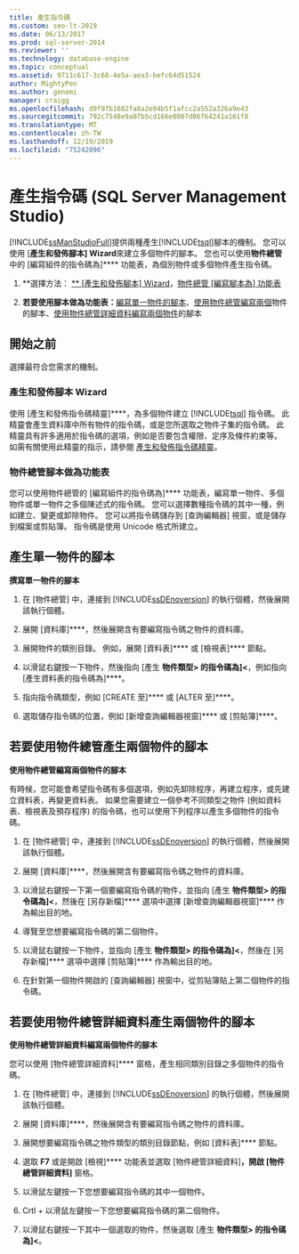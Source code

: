 ```yaml
---
title: 產生指令碼
ms.custom: seo-lt-2019
ms.date: 06/13/2017
ms.prod: sql-server-2014
ms.reviewer: ''
ms.technology: database-engine
ms.topic: conceptual
ms.assetid: 9711c617-3c68-4e5a-aea3-befc64d51524
author: MightyPen
ms.author: genemi
manager: craigg
ms.openlocfilehash: d9f97b1682fa8a2e04b5f1afcc2a552a326a9e43
ms.sourcegitcommit: 792c7548e9a07b5cd166e0007d06f64241a161f8
ms.translationtype: MT
ms.contentlocale: zh-TW
ms.lasthandoff: 12/19/2019
ms.locfileid: "75242096"
---
```

# <a name="generate-scripts-sql-server-management-studio"></a>產生指令碼 (SQL Server Management Studio)
  [!INCLUDE[ssManStudioFull](../../includes/ssmanstudiofull-md.md)]提供兩種產生[!INCLUDE[tsql](../../includes/tsql-md.md)]腳本的機制。 您可以使用 [**產生和發佈腳本] Wizard**來建立多個物件的腳本。 您也可以使用**物件總管**中的 [編寫組件的指令碼為]**** 功能表，為個別物件或多個物件產生指令碼。  
  
1.  **選擇方法： [**  [產生和發佈腳本] Wizard](#GenPubScriptWiz)，[物件總管 [編寫腳本為] 功能表](#OEScriptAsMenu)  
  
2.  **若要使用腳本做為功能表：**[編寫單一物件的腳本](#ScriptSingleObject)、[使用物件總管編寫兩個](#ScriptTwoObjectsOE)物件的腳本、[使用物件總管詳細資料編寫兩個物件](#ScriptTwoObjectsOED)的腳本    
  
## <a name="before-you-begin"></a>開始之前  
 選擇最符合您需求的機制。  
  
###  <a name="GenPubScriptWiz"></a>產生和發佈腳本 Wizard  
 使用 [產生和發佈指令碼精靈]****，為多個物件建立 [!INCLUDE[tsql](../../includes/tsql-md.md)] 指令碼。 此精靈會產生資料庫中所有物件的指令碼，或是您所選取之物件子集的指令碼。 此精靈具有許多適用於指令碼的選項，例如是否要包含權限、定序及條件約束等。 如需有關使用此精靈的指示，請參閱 [產生和發佈指令碼精靈](generate-and-publish-scripts-wizard.md)。  
  
###  <a name="OEScriptAsMenu"></a>物件總管腳本做為功能表  
 您可以使用物件總管的 [編寫組件的指令碼為]**** 功能表，編寫單一物件、多個物件或單一物件之多個陳述式的指令碼。 您可以選擇數種指令碼的其中一種，例如建立、變更或卸除物件。 您可以將指令碼儲存到 [查詢編輯器] 視窗，或是儲存到檔案或剪貼簿。 指令碼是使用 Unicode 格式所建立。  
  
##  <a name="ScriptSingleObject"></a>產生單一物件的腳本  
 **撰寫單一物件的腳本**  
  
1.  在 [物件總管] 中，連接到 [!INCLUDE[ssDEnoversion](../../includes/ssdenoversion-md.md)] 的執行個體，然後展開該執行個體。  
  
2.  展開 [資料庫]****，然後展開含有要編寫指令碼之物件的資料庫。  
  
3.  展開物件的類別目錄。 例如，展開 [資料表]**** 或 [檢視表]**** 節點。  
  
4.  以滑鼠右鍵按一下物件，然後指向 [產生 **物件類型> 的指令碼為]\<**，例如指向 [產生資料表的指令碼為]****。  
  
5.  指向指令碼類型，例如 [CREATE 至]**** 或 [ALTER 至]****。  
  
6.  選取儲存指令碼的位置，例如 [新增查詢編輯器視窗]**** 或 [剪貼簿]****。  
  
##  <a name="ScriptTwoObjectsOE"></a>若要使用物件總管產生兩個物件的腳本  
 **使用物件總管編寫兩個物件的腳本**  
  
 有時候，您可能會希望指令碼有多個選項，例如先卸除程序，再建立程序，或先建立資料表，再變更資料表。 如果您需要建立一個參考不同類型之物件 (例如資料表、檢視表及預存程序) 的指令碼，也可以使用下列程序以產生多個物件的指令碼。  
  
1.  在 [物件總管] 中，連接到 [!INCLUDE[ssDEnoversion](../../includes/ssdenoversion-md.md)] 的執行個體，然後展開該執行個體。  
  
2.  展開 [資料庫]****，然後展開含有要編寫指令碼之物件的資料庫。  
  
3.  以滑鼠右鍵按一下第一個要編寫指令碼的物件，並指向 [產生 **物件類型> 的指令碼為]\<**，然後在 [另存新檔]**** 選項中選擇 [新增查詢編輯器視窗]**** 作為輸出目的地。  
  
4.  導覽至您想要編寫指令碼的第二個物件。  
  
5.  以滑鼠右鍵按一下物件，並指向 [產生 **物件類型> 的指令碼為]\<**，然後在 [另存新檔]**** 選項中選擇 [剪貼簿]**** 作為輸出目的地。  
  
6.  在針對第一個物件開啟的 [查詢編輯器] 視窗中，從剪貼簿貼上第二個物件的指令碼。  
  
##  <a name="ScriptTwoObjectsOED"></a>若要使用物件總管詳細資料產生兩個物件的腳本  
 **使用物件總管詳細資料編寫兩個物件的腳本**  
  
 您可以使用 [物件總管詳細資料]**** 窗格，產生相同類別目錄之多個物件的指令碼。  
  
1.  在 [物件總管] 中，連接到 [!INCLUDE[ssDEnoversion](../../includes/ssdenoversion-md.md)] 的執行個體，然後展開該執行個體。  
  
2.  展開 [資料庫]****，然後展開含有要編寫指令碼之物件的資料庫。  
  
3.  展開想要編寫指令碼之物件類型的類別目錄節點，例如 [資料表]**** 節點。  
  
4.  選取 **F7** 或是開啟 [檢視]**** 功能表並選取 [物件總管詳細資料]****，開啟 [物件總管詳細資料]**** 窗格。  
  
5.  以滑鼠左鍵按一下您想要編寫指令碼的其中一個物件。  
  
6.  Crtl + 以滑鼠左鍵按一下您想要編寫指令碼的第二個物件。  
  
7.  以滑鼠右鍵按一下其中一個選取的物件，然後選取 [產生 **物件類型> 的指令碼為]\<**。  
  
  
